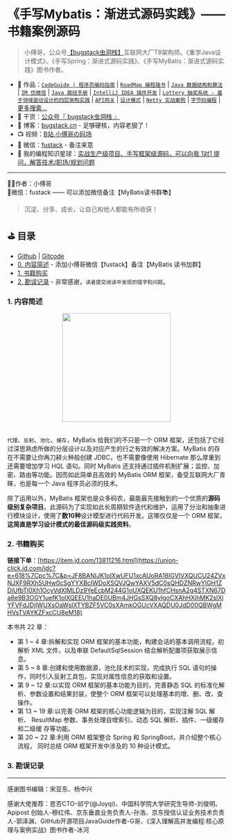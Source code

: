 # 《手写Mybatis：渐进式源码实践》—— 书籍案例源码

>小傅哥，公众号[【bugstack虫洞栈】](https://bugstack.cn/images/personal/qrcode.png)互联网大厂T8架构师。《重学Java设计模式》、《手写Spring：渐进式源码实践》、《手写MyBatis：渐进式源码实践》图书作者。

- :bus: 作品：[`CodeGuide | 程序员编码指南`](https://github.com/fuzhengwei/CodeGuide) | [`RoadMap 编程路书`](https://github.com/fuzhengwei/RoadMap) | [`Java 数据结构和算法`](https://github.com/fuzhengwei/java-algorithms) | [`IM 仿微信`](https://github.com/fuzhengwei/NaiveChat) | [`Java 面经手册`](https://github.com/fuzhengwei/interview) | [`IntelliJ IDEA 插件开发`](https://github.com/fuzhengwei/guide-idea-plugin) | [`Lottery 抽奖系统 - 基于领域驱动设计的四层架构实践`](https://github.com/fuzhengwei/Lottery) | [`API网关`](https://github.com/fuzhengwei/api-gateway) | [`设计模式`](https://github.com/fuzhengwei/itstack-demo-design) | [`Netty 实战案例`](https://github.com/fuzhengwei/itstack-demo-netty) | [`字节码编程`](https://github.com/fuzhengwei/itstack-demo-bytecode) | [更多搜索...](https://github.com/fuzhengwei?tab=repositories)
- :seedling: 干货：[公众号『 bugstack虫洞栈 』](https://bugstack.cn/images/personal/qrcode.png)
- :pencil: 博客：[bugstack.cn](https://bugstack.cn/) - 足够硬核，内容老狠了！
- :tv: 视频：[B站 小傅哥の码场](https://space.bilibili.com/15637440)
- :love_letter: 微信：[fustack](https://bugstack.cn/images/personal/fustack.png) - 备注来意
- :feet: 我的编程知识星球：[实战生产级项目、手写框架级源码，可以向我 1对1 提问，解答技术/职场/规划问题](https://bugstack.cn/md/zsxq/introduce.html)

---

👨‍💻作者：小傅哥
<br/>
🌱微信：fustack —— 可以添加微信备注【MyBatis读书群📚】

>沉淀、分享、成长，让自己和他人都能有所收获！

## ⛳ 目录

- [Github](https://github.com/fuzhengwei/book-small-mybatis) | [Gitcode](https://gitcode.net/fuzhengwei/book-small-mybatis)
- [0. 内容简述](#) - 添加小傅哥微信【fustack】备注【MyBatis 读书加群】
- [1. 书籍购买](#1-书籍购买)
- [2. 勘误记录](#2-勘误记录) - 非常感谢，`读者提交阅读中发现的错字和问题`。

### 1. 内容简述

<div align="center">
    <a href="https://union-click.jd.com/jdc?e=618%7Cpc%7C&p=JF8BANIJK1olXwUFU1xcAUoRA18IGVIVXQUCU24ZVxNJXF9RXh5UHw0cSgYYXBcIWDoXSQVJQwYAXV5dC0sQHDZNRwYlGH1ZDiUfbTl0Xh1OcyVdXlMLDz9YeEcbM244G1oUXQEKU1hfCHsnA2g4STXN67Da8e9B3OGY1uefK1olXQEEU1haDE0UBm4JHGsSXQ8yIgoCXAhHXjhMK2slXjYFVFdJDjlWUXsOaWslXTYBZF5VC0sXAmkOGUcVXAQDU0JdD00QBWgMHVsTVAYKZFxcCU8eM18" target="_blank">
        <img src="https://bugstack.cn/images/article/product/book/mybatis-t-01.png?raw=true" width="250px">
    </a>
</div>
<br/>

`代理`、`反射`、`池化`、`缓存`，MyBatis 给我们的不只是一个 ORM 框架，还包括了它经过深思熟虑所做的分层设计以及对应产生的行之有效的解决方案。MyBatis 的存在不需要让你再刀耕火种般创建 JDBC，也不需要像使用 Hibernate 那么厚重到还需要增加学习 HQL 语句。同时 MyBatis 还支持通过插件机制扩展；监控、加密、路由等功能。因而如此简单且高效的 MyBatis ORM 框架，备受互联网大厂青睐，也是每一个 Java 程序员必须的技术。

除了运用以外，MyBatis 框架也是众多码农，最能最先接触到的一个优质的**源码级别复杂项目**。此源码为了实现如此长周期软件迭代和维护，运用了分治和抽象进行模块设计，使用了**数10种**设计模型进行代码开发。这哪仅仅是一个 ORM 框架，**这简直是学习设计模式的最佳源码级实践资料**。

### 2. 书籍购买

**链接下单**：[https://item.jd.com/13811216.html](https://union-click.jd.com/jdc?e=618%7Cpc%7C&p=JF8BANIJK1olXwUFU1xcAUoRA18IGVIVXQUCU24ZVxNJXF9RXh5UHw0cSgYYXBcIWDoXSQVJQwYAXV5dC0sQHDZNRwYlGH1ZDiUfbTl0Xh1OcyVdXlMLDz9YeEcbM244G1oUXQEKU1hfCHsnA2g4STXN67Da8e9B3OGY1uefK1olXQEEU1haDE0UBm4JHGsSXQ8yIgoCXAhHXjhMK2slXjYFVFdJDjlWUXsOaWslXTYBZF5VC0sXAmkOGUcVXAQDU0JdD00QBWgMHVsTVAYKZFxcCU8eM18)

本书共 22 章：

- 第 1 ~ 4 章:拆解和实现 ORM 框架的基本功能，构建会话的基本调用流程，初解析 XML 文件，以及串联 DefaultSqlSession 结合解析配置项获取展示信息。
- 第 5 ~ 8 章:创建和使用数据源，池化技术的实现，完成执行 SQL 语句的操作，同时引入反射工具包，实现对属性信息的获取和设置。
- 第 9 ~ 12 章:以实现 ORM 框架的基本功能为目的，完善静态 SQL 的标准化解析、参数设置和结果封装，使整个 ORM 框架可以处理基本的增、删、改、查操作。
- 第 13 ~ 19 章:以完善 ORM 框架的核心功能逻辑为目的，实现注解 SQL 解析、 ResultMap 参数、事务处理自增索引、动态 SQL 解析、插件、一级缓存和二级缓 存等功能。
- 第 20 ~ 22 章:利用 ORM 框架整合 Spring 和 SpringBoot，并介绍整个核心流程， 同时总结 ORM 框架开发中涉及的 10 种设计模式。

### 3. 勘误记录

---

感谢图书编辑：宋亚东、杨中兴

感谢大佬推荐：思否CTO-祁宁(@Joyqi)、中国科学院大学研究生导师-刘俊明、Apipost 创始人-穆红伟、京东垂直业务负责人-孙浩、京东授信认证业务技术负责人-郭泽渊、GitHub开源项目JavaGuide作者-G哥、《深入理解高并发编程:核心原理与案例实战》图书作者-冰河
